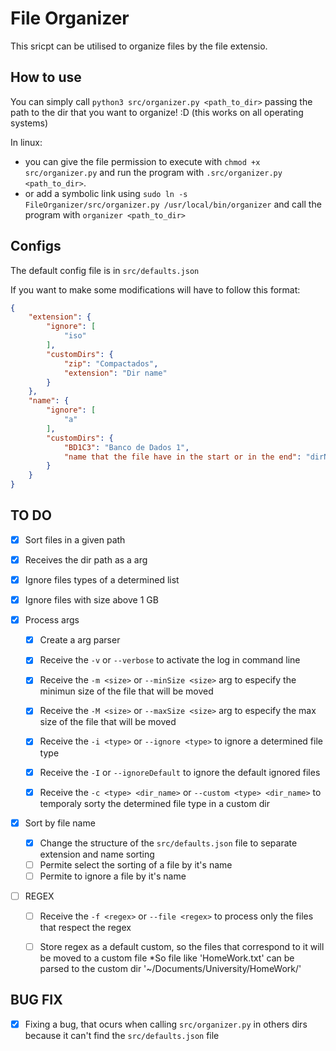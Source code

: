 # File Organizer

This sricpt can be utilised to organize files by the file extensio.

## How to use

You can simply call `python3 src/organizer.py <path_to_dir>` passing the path to the dir that you want to organize! :D (this works on all operating systems)

In linux:
 - you can give the file permission to execute with `chmod +x src/organizer.py` and run the program with `.src/organizer.py <path_to_dir>`.
 - or add a symbolic link using `sudo ln -s FileOrganizer/src/organizer.py /usr/local/bin/organizer` and call the program with `organizer <path_to_dir>`

## Configs
The default config file is in `src/defaults.json`

If you want to make some modifications will have to follow this format: 
```json
{
    "extension": {
    	"ignore": [
            "iso"
        ],
        "customDirs": {
            "zip": "Compactados",
            "extension": "Dir name"
    	}
    },
    "name": {
        "ignore": [
            "a"
        ],
        "customDirs": {
            "BD1C3": "Banco de Dados 1",
            "name that the file have in the start or in the end": "dirName"
        }
    }
}


```

## TO DO
- [X] Sort files in a given path

- [X] Receives the dir path as a arg

- [X] Ignore files types of a determined list

- [X] Ignore files with size above 1 GB

- [X] Process args 
  - [X] Create a arg parser

  - [X] Receive the `-v` or `--verbose` to activate the log in command line

  - [X] Receive the `-m <size>` or `--minSize <size>` arg to especify the minimun size of the file that will be moved

  - [X] Receive the `-M <size>` or `--maxSize <size>` arg to especify the max size of the file that will be moved 

  - [X] Receive the `-i <type>` or `--ignore <type>` to ignore a determined file type

  - [X] Receive the `-I` or `--ignoreDefault` to ignore the default ignored files

  - [X] Receive the `-c <type> <dir_name>` or `--custom <type> <dir_name>` to temporaly sorty the determined file type in a custom dir

- [X] Sort by file name
  - [X] Change the structure of the `src/defaults.json` file to separate extension and name sorting
  - [ ] Permite select the sorting of a file by it's name
  - [ ] Permite to ignore a file by it's name

- [ ] REGEX
  - [ ] Receive the `-f <regex>` or `--file <regex>` to process only the files that respect the regex 
  
  - [ ] Store regex as a default custom, so the files that correspond to it will be moved to a custom file
    *So file like 'HomeWork.txt' can be parsed to the custom dir '~/Documents/University/HomeWork/'

## BUG FIX
- [X] Fixing a bug, that ocurs when calling `src/organizer.py` in others dirs because it can't find the `src/defaults.json` file

